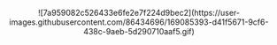 <!--### Hi there 👋

<!--
**stein257/stein257** is a ✨ _special_ ✨ repository because its `README.md` (this file) appears on your GitHub profile.

Here are some ideas to get you started:

- 🔭 I’m currently working on ...
- 🌱 I’m currently learning ...
- 👯 I’m looking to collaborate on ...
- 🤔 I’m looking for help with ...
- 💬 Ask me about ...
- 📫 How to reach me: ...
- 😄 Pronouns: ...
- ⚡ Fun fact: ...
-->
<p align="center">
![7a959082c526433e6fe2e7f224d9bec2](https://user-images.githubusercontent.com/86434696/169085393-d41f5671-9cf6-438c-9aeb-5d290710aaf5.gif)
</p>
